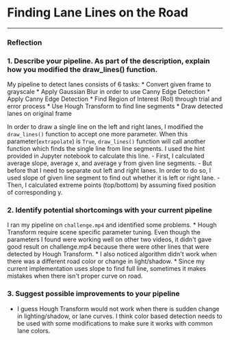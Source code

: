 # **Finding Lane Lines on the Road** 



[image1]: ./test_images_output/solidWhiteRight.jpg "Lane Detection"

---

### Reflection

### 1. Describe your pipeline. As part of the description, explain how you modified the draw_lines() function.

My pipeline to detect lanes consists of 6 tasks:
    * Convert given frame to grayscale
    * Apply Gaussian Blur in order to use Canny Edge Detection
    * Apply Canny Edge Detection
    * Find Region of Interest (RoI) through trial and error process
    * Use Hough Transform to find line segments
    * Draw detected lanes on original frame

In order to draw a single line on the left and right lanes, I modified the `draw_lines()` function to accept one more parameter.  When this parameter(`extrapolate`) is `True`, `draw_lines()` function will call another function which finds the single line from line segments. I used the hint provided in Jupyter notebook to calculate this line. 
	- First, I calculated average slope, average x, and average y from given line segments. 
	- But before that I need to separate out left and right lanes. In order to do so, I used slope of given line segment to find out whether it is left or right lane.
	- Then, I calculated extreme points (top/bottom) by assuming fixed position of corresponding y.


### 2. Identify potential shortcomings with your current pipeline

I ran my pipeline on `challenge.mp4` and identified some problems.
	* Hough Transform require scene specific parameter tuning. Even though the parameters I found were working well on other two videos, it didn't gave good result on challenge.mp4 because there were other lines that were detected by Hough Transform.
	* I also noticed algorithm didn't work when there was a different road color or change in light/shadow.
	* Since my current implementation uses slope to find full line, sometimes it makes mistakes when there isn't proper curve on road.



### 3. Suggest possible improvements to your pipeline

* I guess Hough Transform would not work when there is sudden change in lighting/shadow, or lane curves. I think color based detection needs to be used with some modifications to make sure it works with common lane colors.
